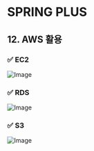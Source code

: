 # SPRING PLUS

## 12. AWS 활용

### ✅ EC2

![Image](https://github.com/user-attachments/assets/f2d88b95-1cd1-4b1c-b5b3-2933b553654b)

### ✅ RDS

![Image](https://github.com/user-attachments/assets/fb5b0728-e3b4-4a67-b8d3-f1babb6ed6fc)

### ✅ S3

![Image](https://github.com/user-attachments/assets/ffe7c588-78a3-47ce-b486-0e4c34e29a39)